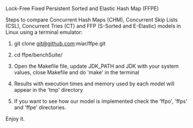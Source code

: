 
Lock-Free Fixed Persistent Sorted and Elastic Hash Map (FFPE)

Steps to compare Concurrent Hash Maps (CHM), Concurrent Skip Lists
(CSL), Concurrent Tries (CT) and FFP (S-Sorted and E-Elastic) models
in Linux using a terminal emulator:

1. git clone git@github.com:miar/ffpe.git

2. cd ffpe/benchSuite/

3. Open the Makefile file, update JDK_PATH and JDK with your system
values, close Makefile and do 'make' in the terminal

4. Results with execution times and memory used by each model will
appear in the 'tmp' directory

5. If you want to see how our model is implemented check the 'ffpo',
'ffps' and 'ffpe' directories.

Enjoy it.